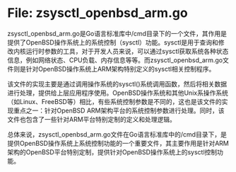 # File: zsysctl_openbsd_arm.go

zsysctl_openbsd_arm.go是Go语言标准库中/cmd目录下的一个文件，其作用是提供了OpenBSD操作系统上的系统控制（sysctl）功能。sysctl是用于查询和修改内核运行时参数的工具，对于开发人员来说，可以通过sysctl获取系统各种状态信息，例如网络状态、CPU负载、内存信息等等。而zsysctl_openbsd_arm.go文件则是针对OpenBSD操作系统上ARM架构特别定义的sysctl相关控制程序。

该文件的实现主要是通过调用操作系统的sysctl()系统调用函数，然后将相关数据进行处理，提供给上层应用程序使用。OpenBSD操作系统和其他Unix系操作系统（如Linux、FreeBSD等）相比，有些系统控制参数是不同的，这也是该文件的实现重点之一：针对OpenBSD ARM架构平台的系统控制参数进行处理。同时，该文件也包含了一些针对ARM平台特别定制的定义和处理逻辑。

总体来说，zsysctl_openbsd_arm.go文件在Go语言标准库中的/cmd目录下，是提供OpenBSD操作系统上系统控制功能的一个重要文件，其主要作用是针对ARM架构的OpenBSD平台特别定制，提供针对OpenBSD操作系统上的sysctl控制功能。

